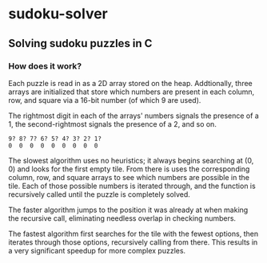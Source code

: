# sudoku-solver
## Solving sudoku puzzles in C

### How does it work?
Each puzzle is read in as a 2D array stored on the heap. 
Addtionally, three arrays are initialized that store which numbers are present
in each column, row, and square via a 16-bit number (of which 9 are used).

The rightmost digit in each of the arrays' numbers signals the presence of a 1,
the second-rightmost signals the presence of a 2, and so on.
```
9? 8? 7? 6? 5? 4? 3? 2? 1?
0  0  0  0  0  0  0  0  0
```

The slowest algorithm uses no heuristics; it always begins searching at (0, 0)
and looks for the first empty tile. From there is uses the corresponding
column, row, and square arrays to see which numbers are possible in the tile.
Each of those possible numbers is iterated through, and the function is 
recursively called until the puzzle is completely solved.

The faster algorithm jumps to the position it was already at when making the
recursive call, eliminating needless overlap in checking numbers.

The fastest algorithm first searches for the tile with the fewest options, then
iterates through those options, recursively calling from there. This results in 
a very significant speedup for more complex puzzles.
